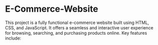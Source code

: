 # E-Commerce-Website
This project is a fully functional e-commerce website built using HTML, CSS, and JavaScript. It offers a seamless and interactive user experience for browsing, searching, and purchasing products online. Key features include:
